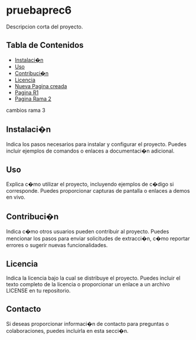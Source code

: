 # pruebaprec6


Descripcion corta del proyecto.

## Tabla de Contenidos
   
- [Instalaci�n](#instalaci�n)
- [Uso](#uso)
- [Contribuci�n](#contribuci�n)
- [Licencia](#licencia)
- [Nueva Pagina creada](./wiki/pagina1.md)
- [Pagina R1](./wiki/paginaR1.md)
- [Pagina Rama 2](./wiki/paginaR2.md)


cambios rama 3
## Instalaci�n

Indica los pasos necesarios para instalar y configurar el proyecto. Puedes incluir ejemplos de comandos o enlaces a documentaci�n adicional.

## Uso

Explica c�mo utilizar el proyecto, incluyendo ejemplos de c�digo si corresponde. Puedes proporcionar capturas de pantalla o enlaces a demos en vivo.

## Contribuci�n

Indica c�mo otros usuarios pueden contribuir al proyecto. Puedes mencionar los pasos para enviar solicitudes de extracci�n, c�mo reportar errores o sugerir nuevas funcionalidades.

## Licencia

Indica la licencia bajo la cual se distribuye el proyecto. Puedes incluir el texto completo de la licencia o proporcionar un enlace a un archivo LICENSE en tu repositorio.

## Contacto

Si deseas proporcionar informaci�n de contacto para preguntas o colaboraciones, puedes incluirla en esta secci�n.